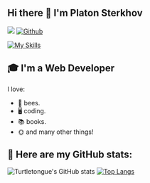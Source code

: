 ## Hi there 👋 I'm Platon Sterkhov
![](https://visitor-badge.laobi.icu/badge?page_id=turtletongue.turtletongue) [![Github](https://img.shields.io/github/followers/turtletongue?label=Followers&logo=Github)](https://github.com/turtletongue)

[![My Skills](https://skillicons.dev/icons?i=ts,react,redux,nextjs,nodejs,nestjs,prisma,postgres,nginx,rust)](https://skillicons.dev)

## 🎓 I'm a Web Developer

I love:
- 🐝 bees.
- 🖥️ coding.
- 📚 books.
- 🌞 and many other things!

## 💜 Here are my GitHub stats:

![Turtletongue's GitHub stats](https://github-readme-stats.vercel.app/api?username=turtletongue&show_icons=true&theme=tokyonight) [![Top Langs](https://github-readme-stats.vercel.app/api/top-langs/?username=turtletongue&theme=tokyonight)](https://github.com/anuraghazra/github-readme-stats)
